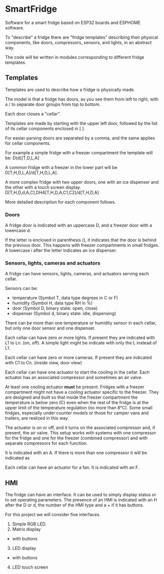 # SmartFridge
Software for a smart fridge based on ESP32 boards and ESPHOME software.

To "describe" a fridge there are "fridge templates" describing their physical components, like doors, compressors, sensors, and lights, in an abstract way.

The code will be written in modules corresponding to different fridge templates.

## Templates
Templates are used to describe how a fridge is physically made.

The model is that a fridge has doors, as you see them from left to right, with a / to separate door groups from top to bottom.

Each door closes a "cellar".

Templates are made by starting with the upper left door, followed by the list of its cellar components enclosed in [ ].

For easier parsing doors are separated by a comma, and the same applies for cellar components.

For example a simple fridge with a freezer compartment the template will be: D(d)[T,D,L,A]

A common fridge with a freezer in the lower part will be D[T,H,D,L,A]/d[T,H,D,L,A].

A more complex fridge with two upper doors, one with an ice dispenser and the other with a touch screen display. D[T,H,D,d,A,C],DH4[T,H,D,A,C1,C2]/d[T,H,D,A]

More detailed description for each component follows.

### Doors

A fridge door is indicated with an uppercase D, and a freezer door with a lowercase d.

If the letter is enclosed in parenthesis (), it indicates that the door is behind the previous door. This happens with freezer compartments in small fridges.
A lowercase i after the letter indicates an ice dispenser.

### Sensors, lights, cameras and actuators

A fridge can have sensors, lights, cameras, and actuators serving each cellar.

Sensors can be:
- temperature (Symbol T, data type degrees in C or F)
- humidity (Symbol H, data type RH in %)
- door (Symbol D, binary state: open, close)
- dispenser (Symbol d, binary state: idle, dispensing)

There can be more than one temperature or humidity sensor in each cellar, but only one door sensor and one dispenser.

Each cellar can have zero or more lights. If present they are indicated with L1 to Ln. (on, off). A simple light might be indicate with only the L instead of L1.

Each cellar can have zero or more cameras. If present they are indicated with C1 to Cn. (inside view, door view)

Each cellar can have one actuator to start the cooling in the cellar. Each actuator has an associated compressor and sometimes an air valve. 

At least one cooling actuator **must** be present. Fridges with a freezer compartment might not have a cooling actuator specific to the freezer. They are designed and built so that inside the freezer compartment the temperature is below zero (C) even when the rest of the fridge is at the upper limit of the temperature regulation (no more than 8°C). Some small fridges, especially under counter models or those for camper vans and trailers, are realized in this way.

The actuator is on or off, and it turns on the associated compressor and, if present, the air valve. This setup works with systems with one compressor for the fridge and one for the freezer (combined compressor) and with separate compressors for each function.

It is indicated with an A. If there is more than one compressor it will be indicated as 

Each cellar can have an actuator for a fan. It is indicated with an F.

## HMI
The fridge can have an interface. It can be used to simply display status or to set operating parameters. The presence of an HMI is indicated with an H after the D or d, the number of the HMI type and a + if it has buttons.

For this project we will consider five interfaces.

1. Simple RGB LED.
2. Matrix display
  - with buttons
3. LED display
  - with buttons
4. LED touch screen

